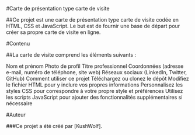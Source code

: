#Carte de présentation type carte de visite

##Ce projet est une carte de présentation type carte de visite codée en HTML, CSS et JavaScript. Le but est de fournir une base de départ pour créer sa propre carte de visite en ligne.


#Contenu

##La carte de visite comprend les éléments suivants :

Nom et prénom
Photo de profil
Titre professionnel
Coordonnées (adresse e-mail, numéro de téléphone, site web)
Réseaux sociaux (LinkedIn, Twitter, GitHub)
Comment utiliser ce projet
Téléchargez ou clonez le dépôt
Modifiez le fichier HTML pour y inclure vos propres informations
Personnalisez les styles CSS pour correspondre à votre propre style et préférences
Utilisez les scripts JavaScript pour ajouter des fonctionnalités supplémentaires si nécessaire

#Auteur

###Ce projet a été créé par [KushWolf].
